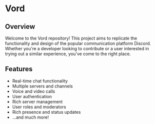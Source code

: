 # Vord

## Overview

Welcome to the Vord repository! This project aims to replicate the functionality and design of the popular communication platform Discord. Whether you're a developer looking to contribute or a user interested in trying out a similar experience, you've come to the right place.

## Features

- Real-time chat functionality
- Multiple servers and channels
- Voice and video calls
- User authentication
- Rich server management
- User roles and moderators
- Rich presence and status updates
- ...and much more!
